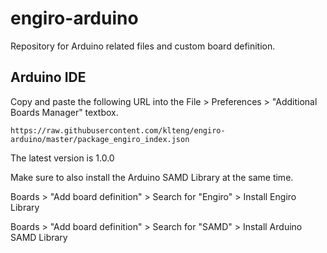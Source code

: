 # engiro-arduino
Repository for Arduino related files and custom board definition.

<h2>Arduino IDE</h2>

Copy and paste the following URL into the File > Preferences > "Additional Boards Manager" textbox.

<div class="snippet-clipboard-content notranslate position-relative overflow-auto" data-snippet-clipboard-copy-content="https://raw.githubusercontent.com/klteng/engiro-arduino/master/package_engiro_index.json"><pre class="notranslate"><code>https://raw.githubusercontent.com/klteng/engiro-arduino/master/package_engiro_index.json</code></pre></div>

The latest version is 1.0.0

Make sure to also install the Arduino SAMD Library at the same time.

Boards > "Add board definition" > Search for "Engiro" > Install Engiro Library

Boards > "Add board definition" > Search for "SAMD" > Install Arduino SAMD Library
